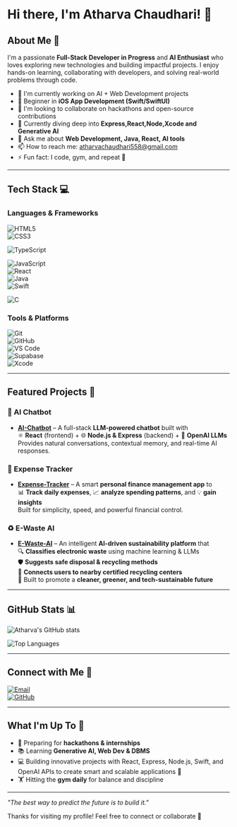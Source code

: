 # Hi there, I'm Atharva Chaudhari! 👋

## About Me 🚀

I'm a passionate **Full-Stack Developer in Progress** and **AI Enthusiast** who loves exploring new technologies and building impactful projects. I enjoy hands-on learning, collaborating with developers, and solving real-world problems through code.  

- 🔭 I'm currently working on AI + Web Development projects
- 📱 Beginner in **iOS App Development (Swift/SwiftUI)** 
- 👯 I'm looking to collaborate on hackathons and open-source contributions  
- 🌱 Currently diving deep into **Express,React,Node,Xcode and Generative AI**  
- 💬 Ask me about **Web Development, Java, React, AI tools**  
- 📫 How to reach me: atharvachaudhari558@gmail.com  
- ⚡ Fun fact: I code, gym, and repeat 💪  

---

## Tech Stack 💻

### Languages & Frameworks  
![HTML5](https://img.shields.io/badge/HTML5-E34F26?style=for-the-badge&logo=html5&logoColor=white)  
![CSS3](https://img.shields.io/badge/CSS3-1572B6?style=for-the-badge&logo=css3&logoColor=white)

![TypeScript](https://img.shields.io/badge/TypeScript-3178C6?style=for-the-badge&logo=typescript&logoColor=white)

![JavaScript](https://img.shields.io/badge/JavaScript-F7DF1E?style=for-the-badge&logo=javascript&logoColor=black)  
![React](https://img.shields.io/badge/React-20232a?style=for-the-badge&logo=react&logoColor=61DAFB)  
![Java](https://img.shields.io/badge/Java-ED8B00?style=for-the-badge&logo=openjdk&logoColor=white)  
![Swift](https://img.shields.io/badge/Swift-FA7343?style=for-the-badge&logo=swift&logoColor=white)

![C](https://img.shields.io/badge/C-00599C?style=for-the-badge&logo=c&logoColor=white)  

### Tools & Platforms  
![Git](https://img.shields.io/badge/Git-F05032?style=for-the-badge&logo=git&logoColor=white)  
![GitHub](https://img.shields.io/badge/GitHub-100000?style=for-the-badge&logo=github&logoColor=white)  
![VS Code](https://img.shields.io/badge/VS%20Code-0078d4?style=for-the-badge&logo=visual-studio-code&logoColor=white)  
![Supabase](https://img.shields.io/badge/Supabase-3ECF8E?style=for-the-badge&logo=supabase&logoColor=white)  
![Xcode](https://img.shields.io/badge/Xcode-1575F9?style=for-the-badge&logo=xcode&logoColor=white)

---

## Featured Projects 🌟

### 🤖 AI Chatbot  
- **[AI-Chatbot](#)** – A full-stack **LLM-powered chatbot** built with  
  ⚛️ **React** (frontend) + 🌐 **Node.js & Express** (backend) + 🧠 **OpenAI LLMs**  
  Provides natural conversations, contextual memory, and real-time AI responses.
  
### 💸 Expense Tracker  
- **[Expense-Tracker](#)** – A smart **personal finance management app** to  
  📊 **Track daily expenses**, 📈 **analyze spending patterns**, and 💡 **gain insights**  
  Built for simplicity, speed, and powerful financial control.
  
### ♻️ E-Waste AI  
- **[E-Waste-AI](#)** – An intelligent **AI-driven sustainability platform** that  
  🔍 **Classifies electronic waste** using machine learning & LLMs  
  🛡️ **Suggests safe disposal & recycling methods**  
  📍 **Connects users to nearby certified recycling centers**  
  🌱 Built to promote a **cleaner, greener, and tech-sustainable future**  
  
---

## GitHub Stats 📊  

![Atharva's GitHub stats](https://github-readme-stats.vercel.app/api?username=Atharrvac&show_icons=true&theme=dark)  

![Top Languages](https://github-readme-stats.vercel.app/api/top-langs/?username=Atharrvac&layout=compact&theme=dark)  

---

## Connect with Me 🤝  

[![Email](https://img.shields.io/badge/Email-D14836?style=for-the-badge&logo=gmail&logoColor=white)](mailto:atharvachaudhari558@gmail.com)  
[![GitHub](https://img.shields.io/badge/GitHub-100000?style=for-the-badge&logo=github&logoColor=white)](https://github.com/Atharrvac)  

---

## What I'm Up To 🎯  

- 🚀 Preparing for **hackathons & internships**  
- 📚 Learning **Generative AI, Web Dev & DBMS**  
- 💻 Building innovative projects with React, Express, Node.js, Swift, and OpenAI APIs to create smart and scalable applications 🚀
- 🏋️ Hitting the **gym daily** for balance and discipline  

---

*"The best way to predict the future is to build it."*

Thanks for visiting my profile! Feel free to connect or collaborate 🚀  
